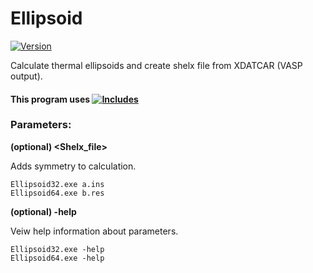 # Ellipsoid

[![Version](https://img.shields.io/badge/Version-1.0.1-brightgreen.svg?style=plastic)](https://github.com/Robot2100/Ellipsoid/releases)


  Calculate thermal ellipsoids and create shelx file from XDATCAR (VASP output).

#### This program uses [![Includes](https://img.shields.io/badge/Includes-1.0.1-orange.svg)](https://github.com/Robot2100/Includes/releases/tag/1.0.1)
  

### Parameters:

**(optional) <Shelx_file>** 

Adds symmetry to calculation.

    Ellipsoid32.exe a.ins
    Ellipsoid64.exe b.res

**(optional) -help**

Veiw help information about parameters.

    Ellipsoid32.exe -help
    Ellipsoid64.exe -help
